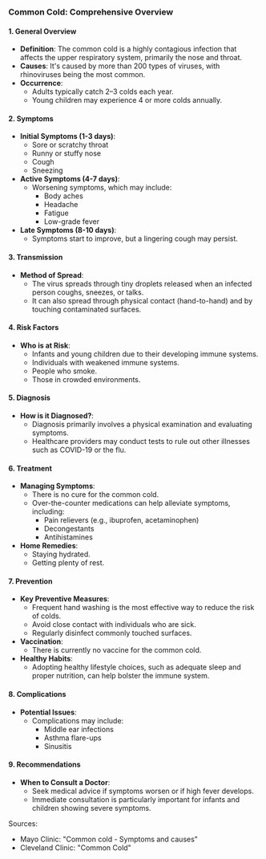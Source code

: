 ### Common Cold: Comprehensive Overview

#### 1. General Overview
- **Definition**: The common cold is a highly contagious infection that affects the upper respiratory system, primarily the nose and throat.
- **Causes**: It's caused by more than 200 types of viruses, with rhinoviruses being the most common.
- **Occurrence**: 
  - Adults typically catch 2–3 colds each year.
  - Young children may experience 4 or more colds annually.

#### 2. Symptoms
- **Initial Symptoms (1-3 days)**:
  - Sore or scratchy throat
  - Runny or stuffy nose
  - Cough
  - Sneezing
- **Active Symptoms (4-7 days)**:
  - Worsening symptoms, which may include:
    - Body aches
    - Headache
    - Fatigue
    - Low-grade fever
- **Late Symptoms (8-10 days)**:
  - Symptoms start to improve, but a lingering cough may persist.

#### 3. Transmission
- **Method of Spread**:
  - The virus spreads through tiny droplets released when an infected person coughs, sneezes, or talks.
  - It can also spread through physical contact (hand-to-hand) and by touching contaminated surfaces.

#### 4. Risk Factors
- **Who is at Risk**:
  - Infants and young children due to their developing immune systems.
  - Individuals with weakened immune systems.
  - People who smoke.
  - Those in crowded environments.

#### 5. Diagnosis
- **How is it Diagnosed?**:
  - Diagnosis primarily involves a physical examination and evaluating symptoms.
  - Healthcare providers may conduct tests to rule out other illnesses such as COVID-19 or the flu.

#### 6. Treatment
- **Managing Symptoms**:
  - There is no cure for the common cold.
  - Over-the-counter medications can help alleviate symptoms, including:
    - Pain relievers (e.g., ibuprofen, acetaminophen)
    - Decongestants
    - Antihistamines
- **Home Remedies**:
  - Staying hydrated.
  - Getting plenty of rest.

#### 7. Prevention
- **Key Preventive Measures**:
  - Frequent hand washing is the most effective way to reduce the risk of colds.
  - Avoid close contact with individuals who are sick.
  - Regularly disinfect commonly touched surfaces.
- **Vaccination**: 
  - There is currently no vaccine for the common cold.
- **Healthy Habits**:
  - Adopting healthy lifestyle choices, such as adequate sleep and proper nutrition, can help bolster the immune system.

#### 8. Complications
- **Potential Issues**:
  - Complications may include:
    - Middle ear infections
    - Asthma flare-ups
    - Sinusitis

#### 9. Recommendations
- **When to Consult a Doctor**:
  - Seek medical advice if symptoms worsen or if high fever develops.
  - Immediate consultation is particularly important for infants and children showing severe symptoms.

Sources:
- Mayo Clinic: "Common cold - Symptoms and causes"
- Cleveland Clinic: "Common Cold"